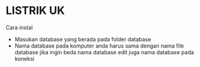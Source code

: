 # LISTRIK UK
Cara instal
- Masukan database yang berada pada folder database
- Nama database pada komputer anda harus sama dengan nama file database
  jika ingin beda nama database edit juga nama database pada koneksi
